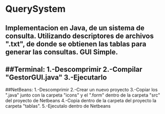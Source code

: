 # QuerySystem
Implementacion en Java, de un sistema de consulta. Utilizando descriptores de archivos ".txt", de donde se obtienen las tablas para generar las consultas. GUI Simple.
-----------------
##Terminal:
1.-Descomprimir
2.-Compilar "GestorGUI.java"
3.-Ejecutarlo
---------------
##NetBeans:
1.-Descomprimir
2.-Crear un nuevo proyecto
3.-Copiar los ".java" junto con la carpeta "icons" y el ".form" dentro de la carpeta "src" del proyecto de Netbeans
4.-Copia dentro de la carpeta del proyecto la carpeta "tablas".
5.-Ejecutalo dentro de Netbeans
